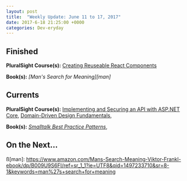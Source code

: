 ```yaml
---
layout: post
title:  "Weekly Update: June 11 to 17, 2017"
date: 2017-6-18 21:25:00 +0000
categories: Dev-eryday
---
```



Finished
--------
**PluralSight Course(s):** [Creating Reuseable React Components][comp]

**Book(s):** *[Man's Search for Meaning][man]*

Currents
--------
**PluralSight Course(s):** [Implementing and Securing an API with ASP.NET Core][core], [Domain-Driven Design Fundamentals][ddd], 

**Book(s):** *[Smalltalk Best Practice Patterns][sbp]*, 

On the Next...
--------


[core]: https://app.pluralsight.com/library/courses/aspdotnetcore-implementing-securing-api/table-of-contents
[sbp]: https://www.amazon.com/Smalltalk-Best-Practice-Patterns-Kent/dp/013476904X
[ddd]: https://app.pluralsight.com/library/courses/domain-driven-design-fundamentals/table-of-contents
[ar]: https://app.pluralsight.com/library/courses/advanced-redux/table-of-contents
[comp]: https://app.pluralsight.com/library/courses/react-creating-reusable-components/table-of-contents
ß[man]: https://www.amazon.com/Mans-Search-Meaning-Viktor-Frankl-ebook/dp/B009U9S6FI/ref=sr_1_1?ie=UTF8&qid=1497233710&sr=8-1&keywords=man%27s+search+for+meaning